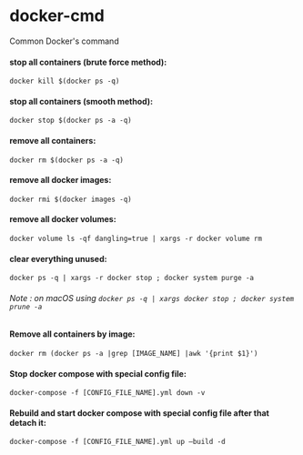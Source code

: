 # docker-cmd
Common Docker's command

#### stop all containers (brute force method):
```shell
docker kill $(docker ps -q)
```

#### stop all containers (smooth method):
```shell
docker stop $(docker ps -a -q)
```

#### remove all containers:
```shell
docker rm $(docker ps -a -q)
```

#### remove all docker images:
```shell
docker rmi $(docker images -q)
```

#### remove all docker volumes:
```shell
docker volume ls -qf dangling=true | xargs -r docker volume rm
```

#### clear everything unused: 
```shell
docker ps -q | xargs -r docker stop ; docker system purge -a
```
###### Note : on macOS using `docker ps -q | xargs docker stop ; docker system prune -a`

#### Remove all containers by image:
```shell
docker rm (docker ps -a |grep [IMAGE_NAME] |awk '{print $1}')
```

#### Stop docker compose with special config file:
```shell
docker-compose -f [CONFIG_FILE_NAME].yml down -v
```

#### Rebuild and start docker compose with special config file after that detach it:
```shell
docker-compose -f [CONFIG_FILE_NAME].yml up —build -d
```
